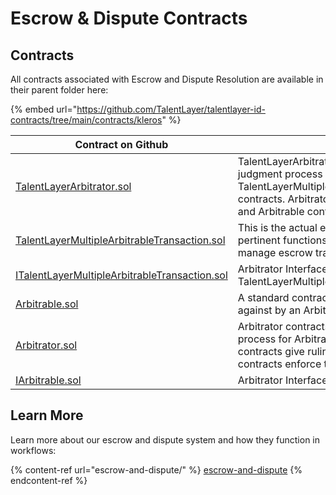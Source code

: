 # Escrow & Dispute Contracts

## Contracts

All contracts associated with Escrow and Dispute Resolution are available in their parent folder here:&#x20;

{% embed url="https://github.com/TalentLayer/talentlayer-id-contracts/tree/main/contracts/kleros" %}

| Contract on Github                                                                                                                                                                | Use                                                                                                                                                                                                |
| --------------------------------------------------------------------------------------------------------------------------------------------------------------------------------- | -------------------------------------------------------------------------------------------------------------------------------------------------------------------------------------------------- |
| [TalentLayerArbitrator.sol](https://github.com/TalentLayer/talentlayer-id-contracts/blob/main/contracts/kleros/TalentLayerArbitrator.sol)                                         | TalentLayerArbitrator contract initiates the judgment process for the TalentLayerMultipleArbitrableTransaction contracts. Arbitrator contracts give rulings and Arbitrable contracts enforce them. |
| [TalentLayerMultipleArbitrableTransaction.sol](https://github.com/TalentLayer/talentlayer-id-contracts/blob/main/contracts/kleros/TalentLayerMultipleArbitrableTransaction.sol)   | This is the actual escrow contract - here all pertinent functions that must be called to manage escrow transactions can be found.                                                                  |
| [ITalentLayerMultipleArbitrableTransaction.sol](https://github.com/TalentLayer/talentlayer-id-contracts/blob/main/contracts/kleros/ITalentLayerMultipleArbitrableTransaction.sol) | Arbitrator Interface contract for TalentLayerMultipleArbitrableTransaction.sol                                                                                                                     |
| [Arbitrable.sol](https://github.com/TalentLayer/talentlayer-id-contracts/blob/main/contracts/kleros/Arbitrable.sol)                                                               | A standard contract that can be judged against by an Arbitrator contract.                                                                                                                          |
| [Arbitrator.sol](https://github.com/TalentLayer/talentlayer-id-contracts/blob/main/contracts/kleros/Arbitrator.sol)                                                               | Arbitrator contracts initiate the judgment process for Arbitrable contracts. Arbitrator contracts give rulings and Arbitrable contracts enforce them.                                              |
| [IArbitrable.sol](https://github.com/TalentLayer/talentlayer-id-contracts/blob/main/contracts/kleros/IArbitrable.sol)                                                             | Arbitrator Interface contract.                                                                                                                                                                     |

## Learn More

Learn more about our escrow and dispute system and how they function in workflows:&#x20;

{% content-ref url="escrow-and-dispute/" %}
[escrow-and-dispute](escrow-and-dispute/)
{% endcontent-ref %}
